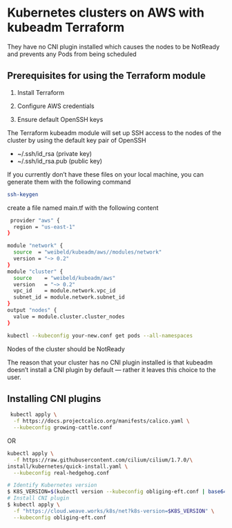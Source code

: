 # Kubernetes clusters on AWS with kubeadm Terraform

They have no CNI plugin installed which causes the nodes to be NotReady and prevents any Pods from being scheduled

## Prerequisites for using the Terraform module

1. Install Terraform

1. Configure AWS credentials

1. Ensure default OpenSSH keys

The Terraform kubeadm module will set up SSH access to the nodes of the cluster
by using the default key pair of OpenSSH

- ~/.ssh/id_rsa (private key)
- ~/.ssh/id_rsa.pub (public key)

If you currently don’t have these files on your local machine,
you can generate them with the following command

```bash
ssh-keygen
```

create a file named main.tf with the following content

```bash
 provider "aws" {
  region = "us-east-1"
}

module "network" {
  source  = "weibeld/kubeadm/aws//modules/network"
  version = "~> 0.2"
}
module "cluster" {
  source    = "weibeld/kubeadm/aws"
  version   = "~> 0.2"
  vpc_id    = module.network.vpc_id
  subnet_id = module.network.subnet_id
}
output "nodes" {
  value = module.cluster.cluster_nodes
}
```

```bash
kubectl --kubeconfig your-new.conf get pods --all-namespaces
```

Nodes of the cluster should be NotReady

The reason that your cluster has no CNI plugin installed is that kubeadm doesn’t install a CNI plugin by default — rather it leaves this choice to the user.

## Installing CNI plugins

```bash
 kubectl apply \
  -f https://docs.projectcalico.org/manifests/calico.yaml \
  --kubeconfig growing-cattle.conf

```

OR

```bash
kubectl apply \
  -f https://raw.githubusercontent.com/cilium/cilium/1.7.0/\
install/kubernetes/quick-install.yaml \
  --kubeconfig real-hedgehog.conf
```

```bash
# Identify Kubernetes version
$ K8S_VERSION=$(kubectl version --kubeconfig obliging-eft.conf | base64 | tr -d '\n')
# Install CNI plugin
$ kubectl apply \
  -f "https://cloud.weave.works/k8s/net?k8s-version=$K8S_VERSION" \
  --kubeconfig obliging-eft.conf
```
